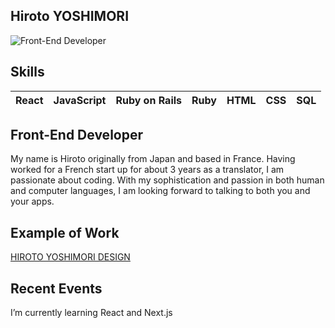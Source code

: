 ## Hiroto YOSHIMORI

![Front-End Developer](https://media.licdn.com/dms/image/C4E16AQHXyIXLsKlk_A/profile-displaybackgroundimage-shrink_350_1400/0/1639091707686?e=1678320000&v=beta&t=EHEk4s_qqsfyGqqpsWqC7LegKP_QE59iWHJoXPEOXeo)

## Skills

| React | JavaScript | Ruby on Rails | Ruby | HTML | CSS | SQL |
|-------|------------|---------------|------|------|-----|-----|

## Front-End Developer

My name is Hiroto originally from Japan and based in France. Having worked for a French start up for about 3 years as a translator, I am passionate about coding. With my sophistication and passion in both human and computer languages, I am looking forward to talking to both you and your apps.

## Example of Work

[HIROTO YOSHIMORI DESIGN](https://hyoshimori-portfolio.netlify.app/)

## Recent Events
I’m currently learning React and Next.js 

